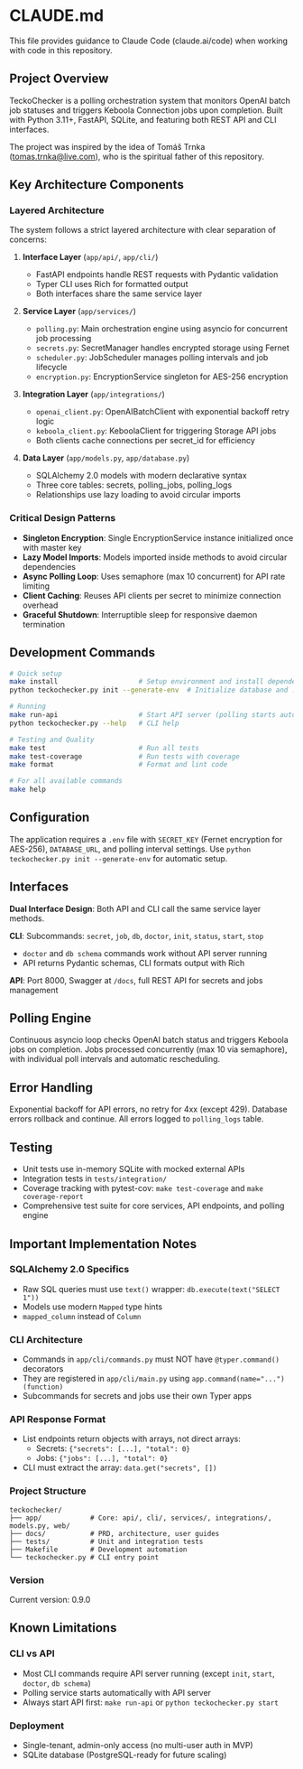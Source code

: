 # CLAUDE.md

This file provides guidance to Claude Code (claude.ai/code) when working with code in this repository.

## Project Overview

TeckoChecker is a polling orchestration system that monitors OpenAI batch job statuses and triggers Keboola Connection jobs upon completion. Built with Python 3.11+, FastAPI, SQLite, and featuring both REST API and CLI interfaces.

The project was inspired by the idea of Tomáš Trnka (tomas.trnka@live.com), who is the spiritual father of this repository.

## Key Architecture Components

### Layered Architecture
The system follows a strict layered architecture with clear separation of concerns:

1. **Interface Layer** (`app/api/`, `app/cli/`)
   - FastAPI endpoints handle REST requests with Pydantic validation
   - Typer CLI uses Rich for formatted output
   - Both interfaces share the same service layer

2. **Service Layer** (`app/services/`)
   - `polling.py`: Main orchestration engine using asyncio for concurrent job processing
   - `secrets.py`: SecretManager handles encrypted storage using Fernet
   - `scheduler.py`: JobScheduler manages polling intervals and job lifecycle
   - `encryption.py`: EncryptionService singleton for AES-256 encryption

3. **Integration Layer** (`app/integrations/`)
   - `openai_client.py`: OpenAIBatchClient with exponential backoff retry logic
   - `keboola_client.py`: KeboolaClient for triggering Storage API jobs
   - Both clients cache connections per secret_id for efficiency

4. **Data Layer** (`app/models.py`, `app/database.py`)
   - SQLAlchemy 2.0 models with modern declarative syntax
   - Three core tables: secrets, polling_jobs, polling_logs
   - Relationships use lazy loading to avoid circular imports

### Critical Design Patterns

- **Singleton Encryption**: Single EncryptionService instance initialized once with master key
- **Lazy Model Imports**: Models imported inside methods to avoid circular dependencies
- **Async Polling Loop**: Uses semaphore (max 10 concurrent) for API rate limiting
- **Client Caching**: Reuses API clients per secret to minimize connection overhead
- **Graceful Shutdown**: Interruptible sleep for responsive daemon termination

## Development Commands

```bash
# Quick setup
make install                    # Setup environment and install dependencies
python teckochecker.py init --generate-env  # Initialize database and .env

# Running
make run-api                    # Start API server (polling starts automatically)
python teckochecker.py --help   # CLI help

# Testing and Quality
make test                       # Run all tests
make test-coverage              # Run tests with coverage
make format                     # Format and lint code

# For all available commands
make help
```

## Configuration

The application requires a `.env` file with `SECRET_KEY` (Fernet encryption for AES-256), `DATABASE_URL`, and polling interval settings. Use `python teckochecker.py init --generate-env` for automatic setup.

## Interfaces

**Dual Interface Design**: Both API and CLI call the same service layer methods.

**CLI**: Subcommands: `secret`, `job`, `db`, `doctor`, `init`, `status`, `start`, `stop`
- `doctor` and `db schema` commands work without API server running
- API returns Pydantic schemas, CLI formats output with Rich

**API**: Port 8000, Swagger at `/docs`, full REST API for secrets and jobs management

## Polling Engine

Continuous asyncio loop checks OpenAI batch status and triggers Keboola jobs on completion. Jobs processed concurrently (max 10 via semaphore), with individual poll intervals and automatic rescheduling.

## Error Handling

Exponential backoff for API errors, no retry for 4xx (except 429). Database errors rollback and continue. All errors logged to `polling_logs` table.

## Testing

- Unit tests use in-memory SQLite with mocked external APIs
- Integration tests in `tests/integration/`
- Coverage tracking with pytest-cov: `make test-coverage` and `make coverage-report`
- Comprehensive test suite for core services, API endpoints, and polling engine

## Important Implementation Notes

### SQLAlchemy 2.0 Specifics
- Raw SQL queries must use `text()` wrapper: `db.execute(text("SELECT 1"))`
- Models use modern `Mapped` type hints
- `mapped_column` instead of `Column`

### CLI Architecture
- Commands in `app/cli/commands.py` must NOT have `@typer.command()` decorators
- They are registered in `app/cli/main.py` using `app.command(name="...")(function)`
- Subcommands for secrets and jobs use their own Typer apps

### API Response Format
- List endpoints return objects with arrays, not direct arrays:
  - Secrets: `{"secrets": [...], "total": 0}`
  - Jobs: `{"jobs": [...], "total": 0}`
- CLI must extract the array: `data.get("secrets", [])`

### Project Structure
```
teckochecker/
├── app/            # Core: api/, cli/, services/, integrations/, models.py, web/
├── docs/           # PRD, architecture, user guides
├── tests/          # Unit and integration tests
├── Makefile        # Development automation
└── teckochecker.py # CLI entry point
```

### Version
Current version: 0.9.0

## Known Limitations

### CLI vs API
- Most CLI commands require API server running (except `init`, `start`, `doctor`, `db schema`)
- Polling service starts automatically with API server
- Always start API first: `make run-api` or `python teckochecker.py start`

### Deployment
- Single-tenant, admin-only access (no multi-user auth in MVP)
- SQLite database (PostgreSQL-ready for future scaling)